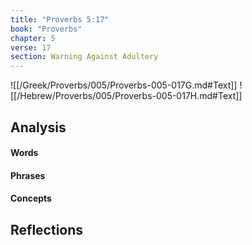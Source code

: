 ```yaml
---
title: "Proverbs 5:17"
book: "Proverbs"
chapter: 5
verse: 17
section: Warning Against Adultery
---
```

![[/Greek/Proverbs/005/Proverbs-005-017G.md#Text]]
![[/Hebrew/Proverbs/005/Proverbs-005-017H.md#Text]]

## Analysis

#### Words

#### Phrases

#### Concepts

## Reflections
